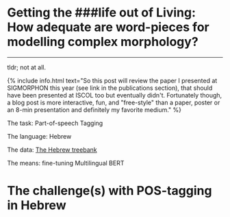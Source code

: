 # Getting the ###life out of Living: How adequate are word-pieces for modelling complex morphology?
---
tldr; not at all.

{% include info.html text="So this post will review the paper I presented at SIGMORPHON this year (see link in the publications section), that should have been presented at ISCOL too but eventually didn't. Fortunately though, a blog post is more interactive, fun, and "free-style" than a paper, poster or an 8-min presentation and definitely my favorite medium." %}

The task: Part-of-speech Tagging

The language: Hebrew

The data: [The Hebrew treebank](https://github.com/OnlpLab/Hebrew_UD)

The means: fine-tuning Multilingual BERT

  

# The challenge(s) with POS-tagging in Hebrew


<!--stackedit_data:
eyJoaXN0b3J5IjpbMTk4NTI2NDE4OV19
-->
